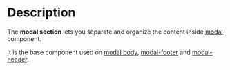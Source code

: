 # Description

The **modal section** lets you separate and organize the content inside [modal](/docs/components/modal) component.

It is the base component used on [modal body](/docs/components/modal-body), [modal-footer](/docs/components/modal-footer) and [modal-header](/docs/components/modal-header).